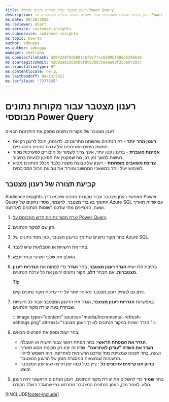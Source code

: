 ```yaml
---
title: רענון מצטבר עבור מקורות נתונים מבוססי-Power Query
description: רענן נתונים חדשים ומעודכנים עבור מקורות נתונים גדולים המבוססים על Power Query.
ms.date: 09/28/2020
ms.reviewer: mhart
ms.service: customer-insights
ms.subservice: audience-insights
ms.topic: how-to
author: adkuppa
ms.author: adkuppa
manager: shellyha
ms.openlocfilehash: d204228f8d6881cbf0e7fac6609bf50dd5296610
ms.sourcegitcommit: 42692a815695b9fdc93b9358eae09f2c3e97293c
ms.translationtype: HT
ms.contentlocale: he-IL
ms.lasthandoff: 08/13/2021
ms.locfileid: "7377835"
---
```

# <a name="incremental-refresh-for-data-sources-based-on-power-query"></a>רענון מצטבר עבור מקורות נתונים מבוססי Power Query

רענון מצטבר של מקורות נתונים מספק את היתרונות הבאים:

- **רענון מהר יותר** - רק הנתונים שהשתנו מתרעננים. לדוגמה, תוכל לרענן רק את חמשת הימים האחרונים של ערכת נתונים היסטוריים.
- **אמינות מוגברת** - ברענון קטן יותר, אינך צריך לשמור על חיבורים למערכות מקור רגישות למשך זמן רב, מה שמקטין את הסיכון לבעיות בחיבור.
- **צריכת משאבים מופחתת** - רענון של קבוצת משנה בלבד מכלל הנתונים מביא לשימוש יעיל יותר במשאבי המחשוב ומוריד את טביעת הרגל הסביבתית.

## <a name="configure-incremental-refresh"></a>קביעת תצורה של רענון מצטבר

Audience insights מאפשר רענון מצטבר עבור מקורות נתונים שיובאו דרך Power Query התומך בעיבוד מצטבר. לדוגמה, מסדי נתונים של Azure SQL עם שדות תאריך ושעה, המציינים מתי עודכנו רשומות הנתונים לאחרונה.

1. [יצרת מקור נתונים חדש המבוסס על Power Query](connect-power-query.md).

1. הזן שם למקור הנתונים.

1. בחר מקור נתונים שתומך ברענון מצטבר, כגון מסד נתונים של Azure SQL.

1. בחר את הישויות או הטבלאות שיש לעבד.

1. השלם את שלבי השינוי ובחר **הבא**.

1. בתיבת הדו-שיח **הגדר רענון מצטבר**, בחר **הגדר** כדי לפתוח את **הגדרות רענון מצטברות**. אם תבחר **דלג**, מקור נתונים ירענן את כל ערכת הנתונים.
   > [!TIP]
   > ניתן גם להחיל רענון מצטבר מאוחר יותר על ידי עריכת מקור נתונים קיים.

1. באפשרות **הגדרות רענון מצטבר**, הגדר את הרענון המצטבר עבור כל הישויות שבחרת בעת יצירת מקור הנתונים.

   :::image type="content" source="media/incremental-refresh-settings.png" alt-text="הגדר ישויות במקור הנתונים לצורך רענון מצטבר.":::

1. בחר ישות וספק את הפרטים הבאים:

   - **הגדר את המפתח הראשי**: בחר מפתח ראשי עבור הישות או הטבלה.
   - **הגדר את השדה "עודכן לאחרונה"**: שדה זה יציג רק תכונות מסוג תאריך ושעה. בחר תכונה שמציינת מתי עודכנו הרשומות לאחרונה. היא תשמש לזיהוי הרשומות שנמצאות במסגרת הזמן של הרענון המצטבר.
   - **בדוק אם קיימים עדכונים כל** : ציין בכל כמה זמן תרצה שהרענון המצטבר יבוצע.

1. בחר **שמור** כדי להשלים את יצירת מקור הנתונים. רענון הנתונים הראשוני יהיה רענון מלא. לאחר מכן, רענון הנתונים המצטבר מתרחש כפי שהוגדר בשלב הקודם.


[!INCLUDE[footer-include](../includes/footer-banner.md)]